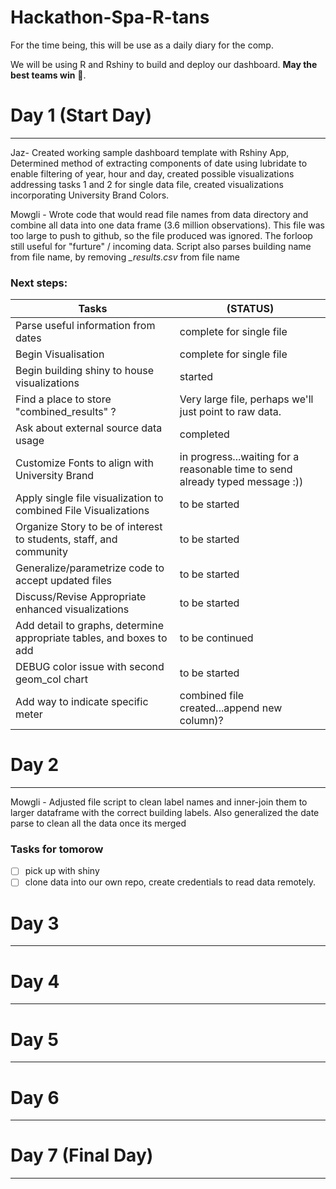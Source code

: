 # Hackathon-Spa-R-tans

For the time being, this will be use as a daily diary for the comp.

We will be using R and Rshiny to build and deploy our dashboard. **May the best teams win** 😤. 


# Day 1 (Start Day)
---
Jaz- Created working sample dashboard template with Rshiny App, Determined method of extracting components of date using lubridate to enable filtering of year, hour and day, created possible visualizations addressing tasks 1 and 2 for single data file, created visualizations incorporating University Brand Colors.  

Mowgli - Wrote code that would read file names from data directory and combine all data into one data frame (3.6 million observations). This file was too large to push to github, so the file produced was ignored. The forloop still useful for "furture" / incoming data. Script also parses building name from file name, by removing *_results.csv* from file name

### Next steps:
Tasks | (STATUS)
----- | -------
Parse useful information from dates |                                complete for single file
 Begin Visualisation |                                                         complete for single file
 Begin building shiny to house visualizations |                                         started
 Find a place to store "combined_results" ? |                                  Very large file, perhaps we'll just point to raw data. 
 Ask about external source data usage |                                        completed
 Customize Fonts to align with University Brand |                              in progress...waiting for a reasonable time to send already typed message :))
 Apply single file visualization to combined File Visualizations |             to be started
 Organize Story to be of interest to students, staff, and community |          to be started
 Generalize/parametrize code to accept updated files |                         to be started
 Discuss/Revise Appropriate enhanced visualizations |                          to be started
 Add detail to graphs, determine appropriate tables, and boxes to add |        to be continued
 DEBUG color issue with second geom_col chart |                                to be started
 Add way to indicate specific meter |                                          combined file created...append new column)?

# Day 2
---
Mowgli - Adjusted file script to clean label names and inner-join them to larger dataframe with the correct building labels. 
Also generalized the date parse to clean all the data once its merged

### Tasks for tomorow
- [ ] pick up with shiny
- [ ] clone data into our own repo, create credentials to read data remotely. 

# Day 3
---

# Day 4
---


# Day 5
---

# Day 6
---

# Day 7 (Final Day)
---
